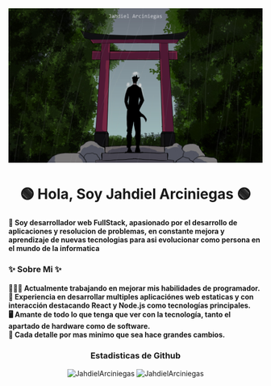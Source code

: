 
<a href="https://github.com/JahdielArciniegas/JahdielArciniegas/blob/main/PortadaPerfilGit.jp">
<img src="https://github.com/JahdielArciniegas/JahdielArciniegas/blob/main/PortPerfilGit.jpg" alt="Imagen Portada" style="width:auto; height:auto">
</a>

<h1 align="center">  🟢 Hola, Soy Jahdiel Arciniegas 🟢 </h1>
<h4> 🌠 Soy desarrollador web FullStack, apasionado por el desarrollo de aplicaciones y resolucion de problemas, en constante mejora y aprendizaje de nuevas tecnologias para asi evolucionar como persona en el mundo de la informatica</h4>


<div>
    <h3>✨ Sobre Mi ✨</h3>
    <div align = "left">
        <h4>
        🧑🏻‍💼 Actualmente trabajando en mejorar mis habilidades de programador. <br>
        🎯 Experiencia en desarrollar multiples aplicaciónes web estaticas y con interacción destacando React y Node.js como tecnologías principales. <br>
        🖥 Amante de todo lo que tenga que ver con la tecnología, tanto el apartado de hardware como de software. <br>
        🐜 Cada detalle por mas minimo que sea hace grandes cambios.
        <h4>
    </div>
</div>
    

        
 
 <div align="center">
     <h3>Estadisticas de Github</h3>
     <img height="180" src="https://github-readme-stats.vercel.app/api?username=JahdielArciniegas&show_icons=true&locale=es&layout=compact&theme=merko" alt="JahdielArciniegas" />
     <img height="180" src="https://github-readme-stats.vercel.app/api/top-langs/?username=JahdielArciniegas&show_icons=true&locale=es&layout=compact&theme=merko" alt="JahdielArciniegas" />
 </div>
<!--
**JahdielArciniegas/JahdielArciniegas** is a ✨ _special_ ✨ repository because its `README.md` (this file) appears on your GitHub profile.

Here are some ideas to get you started:

- 🔭 I’m currently working on ...
- 🌱 I’m currently learning ...
- 👯 I’m looking to collaborate on ...
- 🤔 I’m looking for help with ...
- 💬 Ask me about ...
- 📫 How to reach me: ...
- 😄 Pronouns: ...
- ⚡ Fun fact: ...
-->

